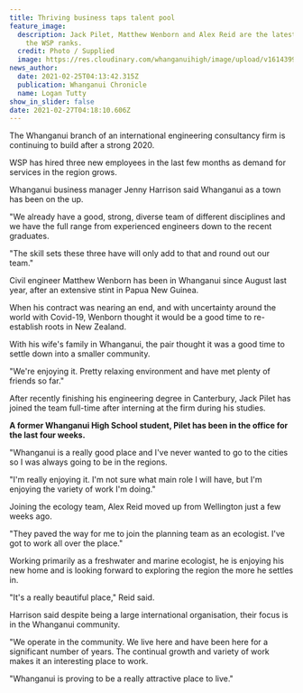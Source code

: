 ```yaml
---
title: Thriving business taps talent pool
feature_image:
  description: Jack Pilet, Matthew Wenborn and Alex Reid are the latest to join
    the WSP ranks.
  credit: Photo / Supplied
  image: https://res.cloudinary.com/whanganuihigh/image/upload/v1614399526/News/Jack_Pilet_chron_25.2.21.jpg
news_author:
  date: 2021-02-25T04:13:42.315Z
  publication: Whanganui Chronicle
  name: Logan Tutty
show_in_slider: false
date: 2021-02-27T04:18:10.606Z
---
```

The Whanganui branch of an international engineering consultancy firm is continuing to build after a strong 2020.

WSP has hired three new employees in the last few months as demand for services in the region grows.

Whanganui business manager Jenny Harrison said Whanganui as a town has been on the up.

"We already have a good, strong, diverse team of different disciplines and we have the full range from experienced engineers down to the recent graduates.

"The skill sets these three have will only add to that and round out our team."

Civil engineer Matthew Wenborn has been in Whanganui since August last year, after an extensive stint in Papua New Guinea.

When his contract was nearing an end, and with uncertainty around the world with Covid-19, Wenborn thought it would be a good time to re-establish roots in New Zealand.

With his wife's family in Whanganui, the pair thought it was a good time to settle down into a smaller community.

"We're enjoying it. Pretty relaxing environment and have met plenty of friends so far."

After recently finishing his engineering degree in Canterbury, Jack Pilet has joined the team full-time after interning at the firm during his studies.

**A former Whanganui High School student, Pilet has been in the office for the last four weeks.**

"Whanganui is a really good place and I've never wanted to go to the cities so I was always going to be in the regions.

"I'm really enjoying it. I'm not sure what main role I will have, but I'm enjoying the variety of work I'm doing."

Joining the ecology team, Alex Reid moved up from Wellington just a few weeks ago.

"They paved the way for me to join the planning team as an ecologist. I've got to work all over the place."

Working primarily as a freshwater and marine ecologist, he is enjoying his new home and is looking forward to exploring the region the more he settles in.

"It's a really beautiful place," Reid said.

Harrison said despite being a large international organisation, their focus is in the Whanganui community.

"We operate in the community. We live here and have been here for a significant number of years. The continual growth and variety of work makes it an interesting place to work.

"Whanganui is proving to be a really attractive place to live."
